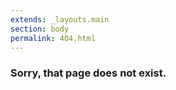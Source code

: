 ```yaml
---
extends: _layouts.main
section: body
permalink: 404.html
---
```

 
### Sorry, that page does not exist.